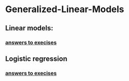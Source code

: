 # Generalized-Linear-Models


## Linear models:

###          [answers to execises](Answer-linmod.md)

## Logistic regression

###          [answers to execises](Answer-logreg1.md)

